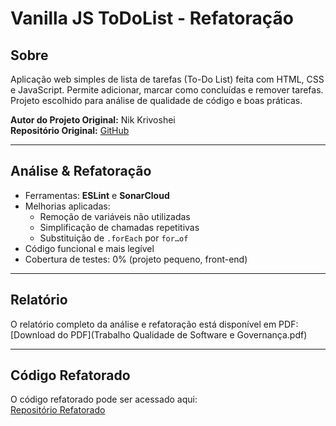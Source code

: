 # Vanilla JS ToDoList - Refatoração

## Sobre
Aplicação web simples de lista de tarefas (To-Do List) feita com HTML, CSS e JavaScript. Permite adicionar, marcar como concluídas e remover tarefas. Projeto escolhido para análise de qualidade de código e boas práticas.

**Autor do Projeto Original:** Nik Krivoshei  
**Repositório Original:** [GitHub](https://github.com/nik-krivoshei)

---

## Análise & Refatoração
- Ferramentas: **ESLint** e **SonarCloud**  
- Melhorias aplicadas:  
  - Remoção de variáveis não utilizadas  
  - Simplificação de chamadas repetitivas  
  - Substituição de `.forEach` por `for…of`  
- Código funcional e mais legível  
- Cobertura de testes: 0% (projeto pequeno, front-end)

---

## Relatório
O relatório completo da análise e refatoração está disponível em PDF:  
[Download do PDF](Trabalho Qualidade de Software e Governança.pdf)

---

## Código Refatorado
O código refatorado pode ser acessado aqui:  
[Repositório Refatorado](#)
